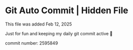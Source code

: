 # Git Auto Commit | Hidden File

This file was added Feb 12, 2025

Just for fun and keeping my daily git commit active 🤪

commit number: 2595849
